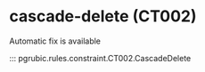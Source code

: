 # cascade-delete (CT002)

Automatic fix is available

::: pgrubic.rules.constraint.CT002.CascadeDelete

